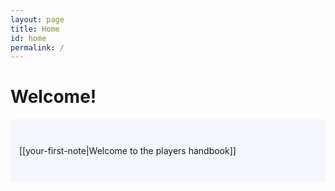```yaml
---
layout: page
title: Home
id: home
permalink: /
---
```


# Welcome!

<p style="padding: 3em 1em; background: #f5f7ff; border-radius: 4px;">
  [[your-first-note|Welcome to the players handbook]]
</p>
<style>
  .wrapper {
    max-width: 46em;
  }
</style>
